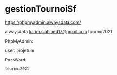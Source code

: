 # gestionTournoiSf

https://phpmyadmin.alwaysdata.com/

alwaysdata
karim.siahmed17@gmail.com
tournoi2021


PhpMyAdmin:

user:
	projetum
	
PassWord:
		
	tournoi2021
